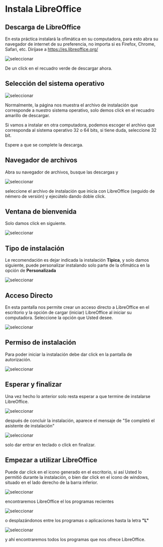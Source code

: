 # Instala LibreOffice


## Descarga de LibreOffice

En esta práctica instalará la ofimática en su computadora, para esto abra su navegador de internet de su preferencia, no importa si es Firefox, Chrome, Safari, etc.
Diríjase a https://es.libreoffice.org/ 
 
![seleccionar](01-instalar/01descarga.png)

De un click en el recuadro verde de descargar ahora. 

## Selección del sistema operativo

![seleccionar](01-instalar/02selOS.png)

Normalmente, la página nos muestra el archivo de instalación que corresponde a nuestro sistema operativo, solo demos click en el recuadro amarillo de descargar.

Si vamos a instalar en otra computadora, podemos escoger el archivo que corresponda al sistema operativo 32 o 64 bits, si tiene duda, seleccione 32 bit.

Espere a que se complete la descarga.

## Navegador de archivos

Abra su navegador de archivos, busque las descargas y 

![seleccionar](01-instalar/03Navegador.png)

seleccione el archivo de instalación que inicia con LibreOffice (seguido de némero de versión) y ejecútelo dando doble click.


## Ventana de bienvenida

Solo damos click en siguiente.

![seleccionar](01-instalar/04siguiente.png)

## Tipo de instalación

Le recomendación es dejar indicada la instalación __Típica__, y solo damos siguiente, puede personalizar instalando solo parte de la ofimática en la opción de __Personalizada__

![seleccionar](01-instalar/05tipica.png)

## Acceso Directo

En esta pantalla nos permite crear un acceso directo a LibreOffice en el escritorio y la opción de cargar (iniciar) LibreOffice al iniciar su computadora.
Seleccione la opción que Usted desee.

![seleccionar](01-instalar/06acceso.png)

## Permiso de instalación

Para poder iniciar la instalación debe dar click en la pantalla de autorización.

![seleccionar](01-instalar/07aceptar_cambio.png)

## Esperar y finalizar

Una vez hecho lo anterior solo resta esperar a que termine de instalarse LibreOffice.

![seleccionar](01-instalar/08esperar.png)

después de concluir la instalación, aparece el mensaje de "Se completó el asistente de instalación"

![seleccionar](01-instalar/09finalizar.png)

solo dar entrar en teclado o click en finalizar.

## Empezar a utilizar LibreOffice

Puede dar click en el icono generado en el escritorio, si así Usted lo permitió durante la instalación, o bien dar click en el icono de windows, situado en el lado derecho de la barra inferior.

![seleccionar](01-instalar/10logotipo.png)

encontraremos LibreOffice el los programas recientes

![seleccionar](01-instalar/11recientes.png)

o desplazándonos entre los programas o aplicaciones hasta la letra __"L"__

![seleccionar](01-instalar/12libreoffice.png)

y ahí encontraremos todos los programas que nos ofrece LibreOffice.





